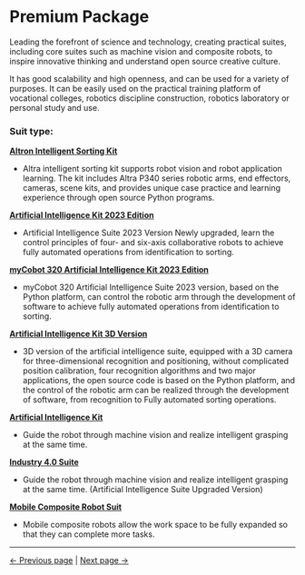 # Premium Package

Leading the forefront of science and technology, creating practical suites, including core suites such as machine vision and composite robots, to inspire innovative thinking and understand open source creative culture.

It has good scalability and high openness, and can be used for a variety of purposes. It can be easily used on the practical training platform of vocational colleges, robotics discipline construction, robotics laboratory or personal study and use.

### Suit type:
[**Altron Intelligent Sorting Kit**](./2.1-Product_Introduction.md)
* Altra intelligent sorting kit supports robot vision and robot application learning. The kit includes Altra P340 series robotic arms, end effectors, cameras, scene kits, and provides unique case practice and learning experience through open source Python programs.

[**Artificial Intelligence Kit 2023 Edition**](https://docs.elephantrobotics.com/docs/aikit-2023-cn/)
* Artificial Intelligence Suite 2023 Version Newly upgraded, learn the control principles of four- and six-axis collaborative robots to achieve fully automated operations from identification to sorting.

[**myCobot 320 Artificial Intelligence Kit 2023 Edition**](https://docs.elephantrobotics.com/docs/aikit-320-2023-cn/)

* myCobot 320 Artificial Intelligence Suite 2023 version, based on the Python platform, can control the robotic arm through the development of software to achieve fully automated operations from identification to sorting.


[**Artificial Intelligence Kit 3D Version**](https://docs.elephantrobotics.com/docs/aikit-3D-cn/)

* 3D version of the artificial intelligence suite, equipped with a 3D camera for three-dimensional recognition and positioning, without complicated position calibration, four recognition algorithms and two major applications, the open source code is based on the Python platform, and the control of the robotic arm can be realized through the development of software, from recognition to Fully automated sorting operations.

[**Artificial Intelligence Kit**](https://docs.elephantrobotics.com/docs/aikit-2023-cn/)

* Guide the robot through machine vision and realize intelligent grasping at the same time.

[**Industry 4.0 Suite**](https://item.taobao.com/item.htm?id=643582789902)

* Guide the robot through machine vision and realize intelligent grasping at the same time. (Artificial Intelligence Suite Upgraded Version)

[**Mobile Composite Robot Suit**](https://docs.elephantrobotics.com/docs/myagv-cn/)

* Mobile composite robots allow the work space to be fully expanded so that they can complete more tasks.








---
[← Previous page](./1-elephant/1.2-MY_series.md) | [Next page → ](./2.1-Product_Introduction.md)